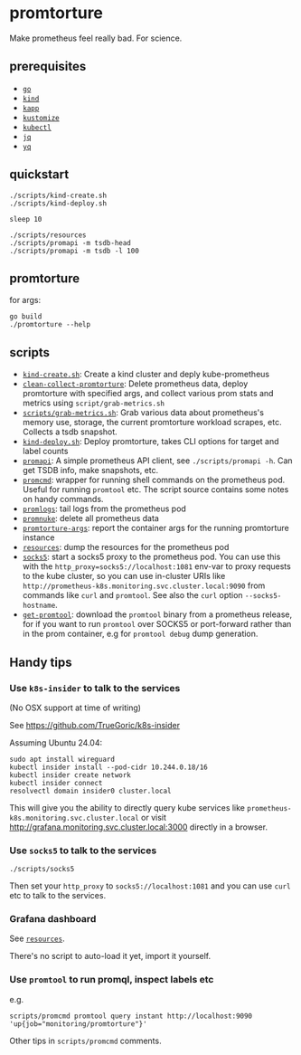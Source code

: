 # promtorture

Make prometheus feel really bad. For science.

## prerequisites

* [`go`](https://golang.org/)
* [`kind`](https://kind.sigs.k8s.io/)
* [`kapp`](https://get-kapp.io/)
* [`kustomize`](https://kustomize.io/)
* [`kubectl`](https://kubernetes.io/docs/tasks/tools/)
* [`jq`](https://stedolan.github.io/jq/)
* [`yq`](https://mikefarah.gitbook.io/yq/)

## quickstart

```
./scripts/kind-create.sh
./scripts/kind-deploy.sh

sleep 10

./scripts/resources
./scripts/promapi -m tsdb-head
./scripts/promapi -m tsdb -l 100

```

## promtorture

for args:

```
go build
./promtorture --help
```

## scripts

- [`kind-create.sh`](./scripts/kind-create.sh): Create a kind cluster and deply kube-prometheus
- [`clean-collect-promtorture`](./scripts/clean-collect-promtorture): Delete prometheus data, deploy promtorture with specified args, and collect various prom stats and metrics using `script/grab-metrics.sh`
- [`scripts/grab-metrics.sh`](./scripts/grab-metrics.sh): Grab various data about prometheus's memory use, storage, the current promtorture workload scrapes, etc. Collects a tsdb snapshot.
- [`kind-deploy.sh`](./scripts/kind-deploy.sh): Deploy promtorture, takes CLI options for target and label counts
- [`promapi`](./scripts/promapi): A simple prometheus API client, see
  `./scripts/promapi -h`. Can get TSDB info, make snapshots, etc.
- [`promcmd`](./scripts/promcmd): wrapper for running shell commands on the prometheus pod. Useful for running
  `promtool` etc. The script source contains some notes on handy commands.
- [`promlogs`](./scripts/promlogs): tail logs from the prometheus pod
- [`promnuke`](./scripts/promnuke): delete all prometheus data
- [`promtorture-args`](./scripts/promtorture-args): report the container args for the running promtorture instance
- [`resources`](./scripts/resources): dump the resources for the prometheus pod
- [`socks5`](./scripts/socks5): start a socks5 proxy to the prometheus pod. You can use this with
  the `http_proxy=socks5://localhost:1081` env-var to proxy requests to the kube cluster, so you can
  use in-cluster URIs like `http://prometheus-k8s.monitoring.svc.cluster.local:9090` from commands
  like `curl` and `promtool`. See also the `curl` option `--socks5-hostname`.
- [`get-promtool`](./scripts/get-promtool): download the `promtool` binary from a prometheus release,
  for if you want to run `promtool` over SOCKS5 or port-forward rather than in the prom container, e.g
  for `promtool debug` dump generation.

## Handy tips

### Use `k8s-insider` to talk to the services

(No OSX support at time of writing)

See https://github.com/TrueGoric/k8s-insider

Assuming Ubuntu 24.04:

```
sudo apt install wireguard
kubectl insider install --pod-cidr 10.244.0.18/16
kubectl insider create network
kubectl insider connect
resolvectl domain insider0 cluster.local
```

This will give you the ability to directly query kube services like `prometheus-k8s.monitoring.svc.cluster.local` or visit http://grafana.monitoring.svc.cluster.local:3000 directly in a browser.

### Use `socks5` to talk to the services

```
./scripts/socks5
```

Then set your `http_proxy` to `socks5://localhost:1081` and you can use `curl`
etc to talk to the services.

### Grafana dashboard

See [`resources`](./resources/grafana-dashboards/promtorture.json).

There's no script to auto-load it yet, import it yourself.

### Use `promtool` to run promql, inspect labels etc

e.g.

```
scripts/promcmd promtool query instant http://localhost:9090 'up{job="monitoring/promtorture"}'
```

Other tips in `scripts/promcmd` comments.
